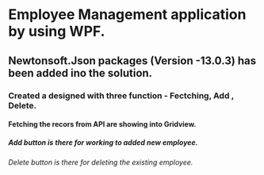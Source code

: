 # Employee Management application by using WPF.
## Newtonsoft.Json packages (Version -13.0.3) has been added ino the solution.
### Created a designed with three function - Fectching, Add , Delete.
#### Fetching the recors from API are showing into Gridview.
##### Add button is there for working to added new employee.
###### Delete button is there for deleting the existing employee.
